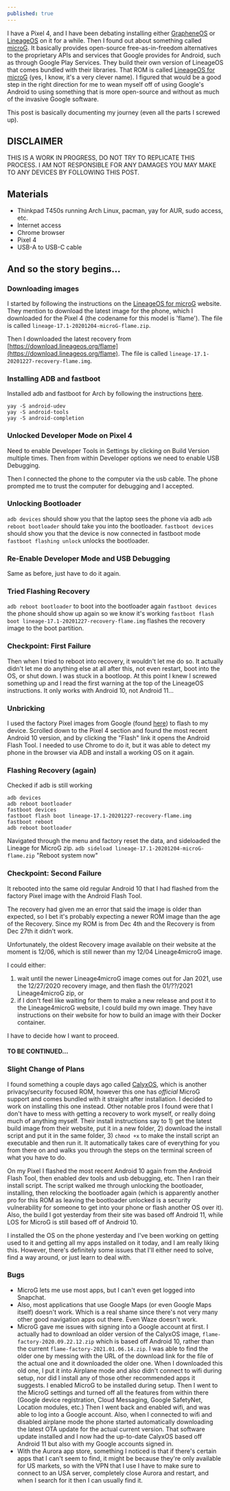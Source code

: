 ```yaml
---
published: true
---
```

I have a Pixel 4, and I have been debating installing either [GrapheneOS](https://grapheneos.org/) or [LineageOS](https://lineageos.org/) on it for a while. Then I found out about something called [microG](https://microg.org/). It basically provides open-source free-as-in-freedom alternatives to the proprietary APIs and services that Google provides for Android, such as through Google Play Services. They build their own version of LineageOS that comes bundled with their libraries. That ROM is called [LineageOS for microG](https://lineage.microg.org/) (yes, I know, it's a very clever name). I figured that would be a good step in the right direction for me to wean myself off of using Google's Android to using something that is more open-source and without as much of the invasive Google software.

This post is basically documenting my journey (even all the parts I screwed up).

## DISCLAIMER
THIS IS A WORK IN PROGRESS, DO NOT TRY TO REPLICATE THIS PROCESS. I AM NOT RESPONSIBLE FOR ANY DAMAGES YOU MAY MAKE TO ANY DEVICES BY FOLLOWING THIS POST.

## Materials
- Thinkpad T450s running Arch Linux, pacman, yay for AUR, sudo access, etc.
- Internet access
- Chrome browser
- Pixel 4
- USB-A to USB-C cable

## And so the story begins...
### Downloading images
I started by following the instructions on the [LineageOS for microG](https://lineage.microg.org/) website. They mention to download the latest image for the phone, which I downloaded for the Pixel 4 (the codename for this model is 'flame'). The file is called `lineage-17.1-20201204-microG-flame.zip`.

Then I downloaded the latest recovery from [https://download.lineageos.org/flame](https://download.lineageos.org/flame). The file is called `lineage-17.1-20201227-recovery-flame.img`.

### Installing ADB and fastboot
Installed adb and fastboot for Arch by following the instructions [here](https://wiki.archlinux.org/index.php/Android_Debug_Bridge).
```shell
yay -S android-udev
yay -S android-tools
yay -S android-completion
```

### Unlocked Developer Mode on Pixel 4
Need to enable Developer Tools in Settings by clicking on Build Version multiple times. Then from within Developer options we need to enable USB Debugging.

Then I connected the phone to the computer via the usb cable. The phone prompted me to trust the computer for debugging and I accepted.

### Unlocking Bootloader
`adb devices` should show you that the laptop sees the phone via adb
`adb reboot bootloader` should take you into the bootloader.
`fastboot devices` should show you that the device is now connected in fastboot mode
`fastboot flashing unlock` unlocks the bootloader.

### Re-Enable Developer Mode and USB Debugging
Same as before, just have to do it again.

### Tried Flashing Recovery
`adb reboot bootloader` to boot into the bootloader again
`fastboot devices` the phone should show up again so we know it's working
`fastboot flash boot lineage-17.1-20201227-recovery-flame.img` flashes the recovery image to the boot partition.

### Checkpoint: First Failure
Then when I tried to reboot into recovery, it wouldn't let me do so. It actually didn't let me do anything else at all after this, not even restart, boot into the OS, or shut down. I was stuck in a bootloop. At this point I knew I screwed something up and I read the first warning at the top of the LineageOS instructions. It only works with Android 10, not Android 11...

### Unbricking
I used the factory Pixel images from Google (found [here](https://developers.google.com/android/images)) to flash to my device. Scrolled down to the Pixel 4 section and found the most recent Android 10 version, and by clicking the "Flash" link it opens the Android Flash Tool. I needed to use Chrome to do it, but it was able to detect my phone in the browser via ADB and install a working OS on it again.

### Flashing Recovery (again)
Checked if adb is still working
```shell
adb devices
adb reboot bootloader
fastboot devices
fastboot flash boot lineage-17.1-20201227-recovery-flame.img
fastboot reboot
adb reboot bootloader
```
Navigated through the menu and factory reset the data, and sideloaded the Lineage for MicroG zip.
`adb sideload lineage-17.1-20201204-microG-flame.zip`
"Reboot system now"

### Checkpoint: Second Failure
It rebooted into the same old regular Android 10 that I had flashed from the factory Pixel image with the Android Flash Tool.

The recovery had given me an error that said the image is older than expected, so I bet it's probably expecting a newer ROM image than the age of the Recovery. Since my ROM is from Dec 4th and the Recovery is from Dec 27th it didn't work.

Unfortunately, the oldest Recovery image available on their website at the moment is 12/06, which is still newer than my 12/04 Lineage4microG image.

I could either:
1. wait until the newer Lineage4microG image comes out for Jan 2021, use the 12/27/2020 recovery image, and then flash the 01/??/2021 Lineage4microG zip, or
2. if I don't feel like waiting for them to make a new release and post it to the Lineage4microG website, I could build my own image. They have instructions on their website for how to build an image with their Docker container.

I have to decide how I want to proceed.

#### TO BE CONTINUED...


### Slight Change of Plans
I found something a couple days ago called [CalyxOS](https://calyxos.org/), which is another privacy/security focused ROM, however this one has _official_ MicroG support and comes bundled with it straight after installation.
I decided to work on installing this one instead. Other notable pros I found were that I don't have to mess with getting a recovery to work myself, or really doing much of anything myself. Their install instructions say to 1) get the latest build image from their website, put it in a new folder, 2) download the install script and put it in the same folder, 3) `chmod +x` to make the install script an executable and then run it. It automatically takes care of everything for you from there on and walks you through the steps on the terminal screen of what you have to do.

On my Pixel I flashed the most recent Android 10 again from the Android Flash Tool, then enabled dev tools and usb debugging, etc. Then I ran their install script. The script walked me through unlocking the bootloader, installing, then relocking the bootloader again (which is apparently another pro for this ROM as leaving the bootloader unlocked is a security vulnerability for someone to get into your phone or flash another OS over it). Also, the build I got yesterday from their site was based off Android 11, while LOS for MicroG is still based off of Android 10.

I installed the OS on the phone yesterday and I've been working on getting used to it and getting all my apps installed on it today, and I am really liking this. However, there's definitely some issues that I'll either need to solve, find a way around, or just learn to deal with.

### Bugs
- MicroG lets me use most apps, but I can't even get logged into Snapchat.
- Also, most applications that use Google Maps (or even Google Maps itself) doesn't work. Which is a real shame since there's not very many other good navigation apps out there. Even Waze doesn't work.
- MicroG gave me issues with signing into a Google account at first. I actually had to download an older version of the CalyxOS image, `flame-factory-2020.09.22.12.zip` which is based off Android 10, rather than the current `flame-factory-2021.01.06.14.zip`. I was able to find the older one by messing with the URL of the download link for the file of the actual one and it downloaded the older one. When I downloaded this old one, I put it into Airplane mode and also didn't connect to wifi during setup, nor did I install any of those other recommended apps it suggests. I enabled MicroG to be installed during setup. Then I went to the MicroG settings and turned off all the features from within there (Google device registration, Cloud Messaging, Google SafetyNet, Location modules, etc.) Then I went back and enabled wifi, and was able to log into a Google account. Also, when I connected to wifi and disabled airplane mode the phone started automatically downloading the latest OTA update for the actual current version. That software update installed and I now had the up-to-date CalyxOS based off Android 11 but also with my Google accounts signed in.
- With the Aurora app store, something I noticed is that if there's certain apps that I can't seem to find, it might be because they're only available for US markets, so with the VPN that I use I have to make sure to connect to an USA server, completely close Aurora and restart, and when I search for it then I can usually find it.